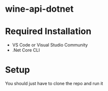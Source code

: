 # wine-api-dotnet

# Required Installation
- VS Code or Visual Studio Community
- .Net Core CLI

# Setup
You should just have to clone the repo and run it
